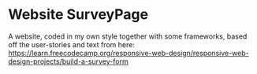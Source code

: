 # Website SurveyPage
A website, coded in my own style together with some frameworks, based off the user-stories and text from here: https://learn.freecodecamp.org/responsive-web-design/responsive-web-design-projects/build-a-survey-form
